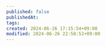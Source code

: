 ```yaml
---
published: false
publishedAt: 
tags: 
created: 2024-06-26 17:15:54+09:00
modified: 2024-06-26 22:58:52+09:00
---
```

